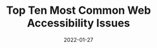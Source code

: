 ---
date: 2022-01-27
permalink: false
publisher: tpginteractive
tags:
  - accessibility
target_url: https://www.tpgi.com/ten-common-web-accessibility-issues/
title: Top Ten Most Common Web Accessibility Issues
---